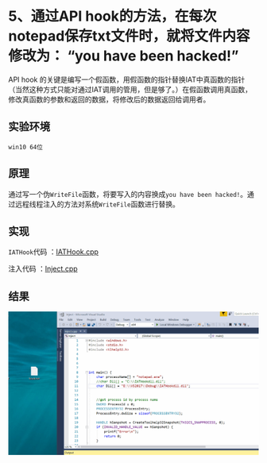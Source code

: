 # 5、通过API hook的方法，在每次notepad保存txt文件时，就将文件内容修改为： “you have been hacked!”
API hook 的关键是编写一个假函数，用假函数的指针替换IAT中真函数的指针（当然这种方式只能对通过IAT调用的管用，但是够了。）在假函数调用真函数，修改真函数的参数和返回的数据，将修改后的数据返回给调用者。

## 实验环境
`win10 64位`

## 原理

通过写一个伪`WriteFile`函数，将要写入的内容换成`you have been hacked!`。通过远程线程注入的方法对系统`WriteFile`函数进行替换。

## 实现

`IATHook`代码 ：[IATHook.cpp](Hookmain.cpp)

注入代码 ：[Inject.cpp](inject.cpp)

## 结果
![](image/result.gif)